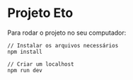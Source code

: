 # Projeto Eto

Para rodar o projeto no seu computador:

```
// Instalar os arquivos necessários
npm install

// Criar um localhost
npm run dev
```
